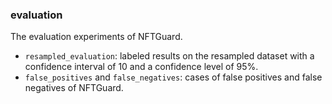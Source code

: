 ### evaluation

The evaluation experiments of NFTGuard.

- `resampled_evaluation`: labeled results on the resampled dataset with a confidence interval of 10 and a confidence level of 95%.
- `false_positives` and `false_negatives`: cases of false positives and false negatives of NFTGuard.
